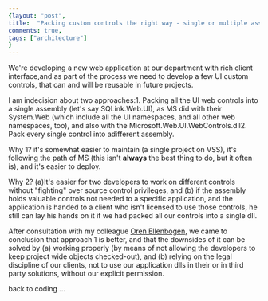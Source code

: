 ```yaml
---
{layout: "post",
title:  "Packing custom controls the right way - single or multiple assemblies?",
comments: true,
tags: ["architecture"]
}
---
```



We're developing a new web application at our department with rich client interface,and as part of the process we need to develop a few UI custom controls, that can and will be reusable in future projects.

I am indecision about two approaches:1. Packing all the UI web controls into a single assembly (let's say SQLink.Web.UI), as MS did with their System.Web (which include all the UI namespaces, and all other web namespaces, too), and also with the Microsoft.Web.UI.WebControls.dll2. Pack every single control into adifferent assembly.

Why 1? it's somewhat easier to maintain (a single project on VSS), it's following the path of MS (this isn't **always** the best thing to do, but it often is), and it's easier to deploy.

Why 2? (a)It's easier for two developers to work on different controls without "fighting" over source control privileges, and (b) if the assembly holds valuable controls not needed to a specific application, and the application is handed to a client who isn't licensed to use those controls, he still can lay his hands on it if we had packed all our controls into a single dll.

After consultation with my colleague [Oren Ellenbogen](http://www.lnbogen.com), we came to conclusion that approach 1 is better, and that the downsides of it can be solved by (a) working properly (by means of not allowing the developers to keep project wide objects checked-out), and (b) relying on the legal discipline of our clients, not to use our application dlls in their or in third party solutions, without our explicit permission.

back to coding ...



